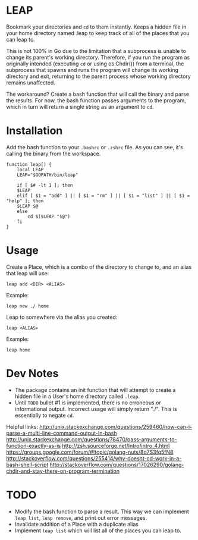 # LEAP

Bookmark your directories and `cd` to them instantly. Keeps a hidden file in your home directory named .leap to keep track of all of the places that you can leap to.

This is not 100% in Go due to the limitation that a subprocess is unable to change its parent's working directory. Therefore, if you run the program as originally intended (executing `cd` or using os.Chdir()) from a terminal, the subprocess that spawns and runs the program will change its working directory and exit, returning to the parent process whose working directory remains unaffected.

The workaround? Create a bash function that will call the binary and parse the results. For now, the bash function passes arguments to the program, which in turn will return a single string as an argument to `cd`.

# Installation

Add the bash function to your `.bashrc` or `.zshrc` file. As you can see, it's calling the binary from the workspace.
```
function leap() {
    local LEAP
    LEAP="$GOPATH/bin/leap"

    if [ $# -lt 1 ]; then
	$LEAP
    elif [ $1 = "add" ] || [ $1 = "rm" ] || [ $1 = "list" ] || [ $1 = "help" ]; then
	$LEAP $@
    else
        cd $($LEAP "$@")
    fi
}

```

# Usage

Create a Place, which is a combo of the directory to change to, and an alias that leap will use:
```
leap add <DIR> <ALIAS>
```

Example:
```
leap new ./ home
```

Leap to somewhere via the alias you created:
```
leap <ALIAS>
```

Example:
```
leap home
```

# Dev Notes

- The package contains an init function that will attempt to create a hidden file in a User's home directory called `.leap`.
- Until `TODO` bullet #1 is implemented, there is no erroneous or informational output. Incorrect usage will simply return "./". This is essentially to negate `cd`.

Helpful links:
http://unix.stackexchange.com/questions/259460/how-can-i-parse-a-multi-line-command-output-in-bash
http://unix.stackexchange.com/questions/78470/pass-arguments-to-function-exactly-as-is
http://zsh.sourceforge.net/Intro/intro_4.html
https://groups.google.com/forum/#!topic/golang-nuts/8o7S3fq5fN8
http://stackoverflow.com/questions/255414/why-doesnt-cd-work-in-a-bash-shell-script
http://stackoverflow.com/questions/17026290/golang-chdir-and-stay-there-on-program-termination

# TODO

- Modify the bash function to parse a result. This way we can implement `leap list`, `leap remove`, and print out error messages.
- Invalidate addition of a Place with a duplicate alias
- Implement `leap list` which will list all of the places you can leap to.
